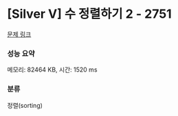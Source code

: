 # [Silver V] 수 정렬하기 2 - 2751 

[문제 링크](https://www.acmicpc.net/problem/2751) 

### 성능 요약

메모리: 82464 KB, 시간: 1520 ms

### 분류

정렬(sorting)

